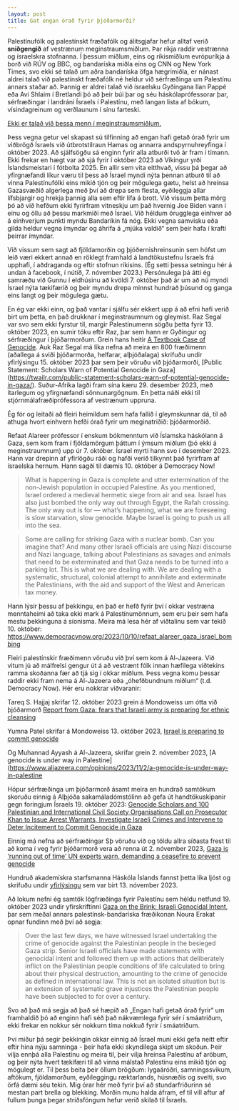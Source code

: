 ```yaml
---
layout: post
title: Gat engan órað fyrir þjóðarmorði?
---
```


Palestínufólk og palestínskt fræðafólk og álitsgjafar hefur alltaf verið **sniðgengið** af vestrænum meginstraumsmiðlum. Þar ríkja raddir vestrænna og ísraelskra stofnanna. Í þessum miðlum, eins og ríkismiðlum evrópuríkja á borð við RÚV og BBC, og bandaríska miðla eins og CNN og New York Times, svo ekki sé talað um aðra bandaríska öfga hægrimiðla, er nánast aldrei talað við palestínskt fræðafólk né heldur við sérfræðinga um Palestínu annars staðar að. Þannig er aldrei talað við ísraelsku Gyðingana Ilan Pappé eða Avi Shlaim í Bretlandi þó að þeir búi þar og séu háskólaprófessorar þar, sérfræðingar í landráni Ísraels í Palestínu, með langan lista af bókum, vísindagreinum og verðlaunum í sínu farteski. 

[Ekki er talað við þessa menn í meginstraumsmiðlum.](/pappe_shlaim_shaw.jpg)

Þess vegna getur vel skapast sú tilfinning að engan hafi getað órað fyrir um viðbrögð Ísraels við útbrotstilraun Hamas og annarra andspyrnuhreyfinga í október 2023. Að sjálfsögðu sá enginn fyrir alla atburði tvö ár fram í tímann. Ekki frekar en hægt var að sjá fyrir í október 2023 að Víkingur yrði Íslandsmeistari í fótbolta 2025. En allir sem vita eitthvað, vissu þá þegar að yfirgnæfandi líkur væru til þess að Ísrael myndi nýta þennan atburð til að vinna Palestínufólki eins mikið tjón og þeir mögulega gætu, helst að hreinsa Gazasvæðið algerlega með því að drepa sem flesta, eyðileggja allar lífsbjargir og hrekja þannig alla sem eftir lifa á brott. Við vissum þetta mörg þó að við hefðum ekki fyrirfram vitneskju um það hvernig Joe Biden vann í einu og öllu að þessu markmiði með Ísrael. Við héldum örugglega einhver að á einhverjum punkti myndu Bandaríkin fá nóg. Ekki vegna samvisku eða gilda heldur vegna ímyndar og áhrifa á „mjúka valdið“ sem þeir hafa í krafti þeirrar ímyndar. 

Við vissum sem sagt að fjöldamorðin og þjóðernishreinsunin sem hófst um leið væri ekkert annað en röklegt framhald á landtökustefnu Ísraels frá upphafi, í aðdraganda og eftir stofnun ríkisins. (Ég setti þessa setningu hér á undan á facebook, í nútíð, 7. nóvember 2023.) Persónulega þá átti ég samræðu við Gunnu í eldhúsinu að kvöldi 7. október það ár um að nú myndi Ísrael nýta tækifærið og þeir myndu drepa minnst hundrað þúsund og ganga eins langt og þeir mögulega gætu. 

En ég var ekki einn, og það vantar í sjálfu sér ekkert upp á að efni hafi verið birt um þetta, en það drukknar í meginstraumnum og gleymist. Raz Segal var svo sem ekki fyrstur til, margir Palestínumenn sögðu þetta fyrir 13. október 2023, en sumir tóku eftir Raz, þar sem hann er Gyðingur og sérfræðingur í þjóðarmorðum. Grein hans heitir [A Textbook Case of Genocide](https://jewishcurrents.org/a-textbook-case-of-genocide). Auk Raz Segal má líka nefna að meira en 800 fræðimenn (aðallega á sviði þjóðarmorða, helfarar, alþjóðalaga) skrifuðu undir yfirlýsingu 15. október 2023 þar sem þeir vöruðu við þjóðarmorði, [Public Statement: Scholars Warn of Potential Genocide in Gaza] (https://twailr.com/public-statement-scholars-warn-of-potential-genocide-in-gaza/). Suður-Afríka lagði fram sína kæru 29. desember 2023, með ítarlegum og yfirgnæfandi sönnunargögnum. En þetta náði ekki til stjórnmálafræðiprófessora af vestrænum uppruna.  

Ég fór og leitaði að fleiri heimildum sem hafa fallið í gleymskunnar dá, til að athuga hvort einhvern hefði órað fyrir um meginatriðið: þjóðarmorðið. 

Refaat Alareer prófessor í enskum bókmenntum við Íslamska háskólann á Gaza, sem kom fram í fjöldamörgum þáttum í ýmsum miðlum (þó ekki á meginstraumnum) upp úr 7. október. Ísrael myrti hann svo í desember 2023. Hann var drepinn af yfirlögðu ráði og hafði verið tilkynnt það fyrirfram af ísraelska hernum. Hann sagði til dæmis 10. október á Democracy Now!

> What is happening in Gaza is complete and utter extermination of the non-Jewish population in occupied Palestine. As you mentioned, Israel ordered a medieval hermetic siege from air and sea. Israel has also just bombed the only way out through Egypt, the Rafah crossing. The only way out is for — what’s happening, what we are foreseeing is slow starvation, slow genocide. Maybe Israel is going to push us all into the sea.

> Some are calling for striking Gaza with a nuclear bomb. Can you imagine that? And many other Israeli officials are using Nazi discourse and Nazi language, talking about Palestinians as savages and animals that need to be exterminated and that Gaza needs to be turned into a parking lot. This is what we are dealing with. We are dealing with a systematic, structural, colonial attempt to annihilate and exterminate the Palestinians, with the aid and support of the West and American tax money.

Hann lýsir þessu af þekkingu, en það er hefð fyrir því í okkar vestræna menntaheimi að taka ekki mark á Palestínumönnum, sem eru þeir sem hafa mestu þekkinguna á síonisma. Meira má lesa hér af viðtalinu sem var tekið 10. október: https://www.democracynow.org/2023/10/10/refaat_alareer_gaza_israel_bombing

Fleiri palestínskir fræðimenn vöruðu við því sem kom á Al-Jazeera. Við vitum jú að málfrelsi gengur út á að vestrænt fólk innan hæfilega viðtekins ramma skoðanna fær að tjá sig í okkar miðlum. Þess vegna komu þessar raddir ekki fram nema á Al-Jazeera eða „óhefðbundnum miðlum“ (t.d. Democracy Now). Hér eru nokkrar viðvaranir: 

Tareq S. Hajjaj skrifar 12. október 2023 grein á Mondoweiss um ótta við þjóðarmorð [Report from Gaza: fears that Israeli army is preparing for ethnic cleansing](https://mondoweiss.net/2023/10/report-from-gaza-fears-that-israeli-army-is-preparing-for-ethnic-cleansing)

Yumna Patel skrifar á Mondoweiss 13. október 2023, [Israel is preparing to commit genocide](https://mondoweiss.net/2023/10/israel-is-preparing-to-commit-genocide/)

Og Muhannad Ayyash á Al-Jazeera, skrifar grein 2. nóvember 2023, [A genocide is under way in Palestine](https://www.aljazeera.com/opinions/2023/11/2/a-genocide-is-under-way-in-palestine

Hópur sérfræðinga um þjóðarmorð ásamt meira en hundrað samtökum skoruðu einnig á Alþjóða sakamáladómstólinn að gefa út handtökuskipanir gegn foringjum Ísraels 19. október 2023: [Genocide Scholars and 100 Palestinian and International Civil Society Organisations Call on Prosecutor Khan to Issue Arrest Warrants, Investigate Israeli Crimes and Intervene to Deter Incitement to Commit Genocide in Gaza](https://mezan.org/en/post/46295/Genocide-Scholars-and-100-Palestinian-and-International-Civil-Society-Organisations-Call-on-Prosecutor-Khan-to-Issue-Arrest-Warrants,-Investigate-Israeli-Crimes-and-Intervene-to-Deter-Incitement-to-Commit-Genocide-in-Gaza)

Einnig má nefna að sérfræðingar Sþ vöruðu við og töldu allra síðasta frest til að koma í veg fyrir þjóðarmorð vera að renna út 2. nóvember 2023, [Gaza is ‘running out of time’ UN experts warn, demanding a ceasefire to prevent genocide](https://www.un.org/unispal/document/gaza-is-running-out-of-time-un-experts-warn-demanding-a-ceasefire-to-prevent-genocide)

Hundruð akademískra starfsmanna Háskóla Íslands fannst þetta líka ljóst og skrifuðu undir [yfirlýsingu](https://fyrirpalestinu.wordpress.com/) sem var birt 13. nóvember 2023. 

Að lokum nefni ég samtök lögfræðinga fyrir Palestínu sem héldu netfund 19. október 2023 undir yfirskriftinni [Gaza on the Brink: Israeli Genocidal Intent](https://law4palestine.org/full-transcript-of-webinar-gaza-on-the-brink-israeli-genocidal-intent), þar sem meðal annars palestínsk-bandaríska fræðikonan Noura Erakat opnar fundinn með því að segja:

> Over the last few days, we have witnessed Israel undertaking the crime of genocide against the Palestinian people in the besieged Gaza strip. Senior Israeli officials have made statements with genocidal intent and followed them up with actions that deliberately inflict on the Palestinian people conditions of life calculated to bring about their physical destruction, amounting to the crime of genocide as defined in international law. This is not an isolated situation but is an extension of systematic grave injustices the Palestinian people have been subjected to for over a century.

Svo að það má segja að það sé hæpið að „Engan hafi getað órað fyrir“ um framhaldið þó að enginn hafi séð það nákvæmlega fyrir sér í smáatriðum, ekki frekar en nokkur sér nokkurn tíma nokkuð fyrir í smáatriðum. 

Því miður þá segir þekkingin okkar einnig að Ísrael muni ekki gefa neitt eftir eftir hina nýju samninga - þeir hafa ekki skyndilega skipt um skoðun. Þeir vilja ennþá alla Palestínu og meira til, þeir vilja hreinsa Palestínu af aröbum, og þeir nýta hvert tækifæri til að vinna málstað Palestínu eins mikið tjón og mögulegt er. Til þess beita þeir öllum brögðum: lygaáróðri, samningssvikum, aftökum, fjöldamorðum, eyðileggingu ræktarlands, húsnæðis og svelti, svo örfá dæmi séu tekin. Mig órar hér með fyrir því að stundarfriðurinn sé mestan part brella og blekking. Morðin munu halda áfram, ef til vill aftur af fullum þunga þegar stríðsföngum hefur verið skilað til Ísraels. 









